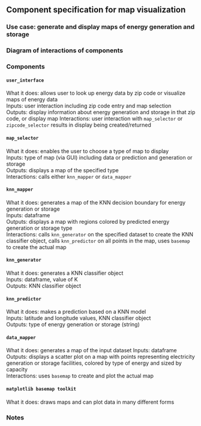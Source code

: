 ## Component specification for map visualization

### Use case: generate and display maps of energy generation and storage

### Diagram of interactions of components





### Components

#### `user_interface`
What it does: allows user to look up energy data by zip code or visualize maps of energy data  
Inputs: user interaction including zip code entry and map selection  
Outputs: display information about energy generation and storage in that zip code, or display map
Interactions: user interaction with `map_selector` or `zipcode_selector` results in display being created/returned


#### `map_selector`
What it does: enables the user to choose a type of map to display  
Inputs: type of map (via GUI) including data or prediction and generation or storage  
Outputs: displays a map of the specified type  
Interactions: calls either `knn_mapper` or `data_mapper`  

#### `knn_mapper`
What it does: generates a map of the KNN decision boundary for energy generation or storage  
Inputs: dataframe    
Outputs: displays a map with regions colored by predicted energy generation or storage type    
Interactions: calls `knn_generator` on the specified dataset to create the KNN classifier object, calls `knn_predictor` on all points in the map, uses `basemap` to create the actual map  

#### `knn_generator`
What it does: generates a KNN classifier object  
Inputs: dataframe, value of K   
Outputs: KNN classifier object

#### `knn_predictor`
What it does: makes a prediction based on a KNN model  
Inputs: latitude and longitude values, KNN classifier object  
Outputs: type of energy generation or storage (string)  

#### `data_mapper`
What it does: generates a map of the input dataset
Inputs: dataframe  
Outputs: displays a scatter plot on a map with points representing electricity generation or storage facilities, colored by type of energy and sized by capacity  
Interactions: uses `basemap` to create and plot the actual map

#### `matplotlib basemap toolkit`
What it does: draws maps and can plot data in many different forms



### Notes


